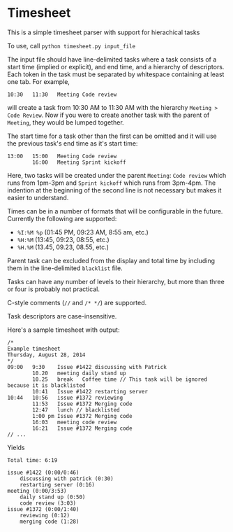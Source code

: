Timesheet
=========

This is a simple timesheet parser with support for hierachical tasks

To use, call `python timesheet.py input_file`

The input file should have line-delimited tasks where a task consists of a start time (implied or explicit), and end time, and a hierarchy of descriptors.
Each token in the task must be separated by whitespace containing at least one tab.
For example,
  
    10:30	11:30	Meeting	Code review
will create a task from 10:30 AM to 11:30 AM with the hierarchy `Meeting > Code Review`.
Now if you were to create another task with the parent of `Meeting`, they would be lumped together.

The start time for a task other than the first can be omitted and it will use the previous task's end time as it's start time:
    
    13:00	15:00	Meeting	Code review
    		16:00	Meeting	Sprint kickoff
Here, two tasks will be created under the parent `Meeting`: `Code review` which runs from 1pm-3pm and `Sprint kickoff` which runs from 3pm-4pm. The indention at the beginning of the second line is not necessary but makes it easier to understand.

Times can be in a number of formats that will be configurable in the future. Currently the following are supported:
* `%I:%M %p` (01:45 PM, 09:23 AM, 8:55 am, etc.)
* `%H:%M` (13:45, 09:23, 08:55, etc.)
* `%H.%M` (13.45, 09.23, 08.55, etc.)

Parent task can be excluded from the display and total time by including them in the line-delimited `blacklist` file.

Tasks can have any number of levels to their hierarchy, but more than three or four is probably not practical.

C-style comments (`//` and `/* */`) are supported.

Task descriptors are case-insensitive.

Here's a sample timesheet with output:

    /*	
    Example timesheet
    Thursday, August 28, 2014
    */
    09:00	9:30	Issue #1422	discussing with Patrick
    		10.20	meeting	daily stand up	
    		10.25	break	Coffee time // This task will be ignored because it is blacklisted
    		10:41	Issue #1422	restarting server
    10:44	10:56	issue #1372	reviewing
    		11:53	Issue #1372	Merging code
    		12:47	lunch // blacklisted
    		1:00 pm	Issue #1372	Merging code
    		16:03	meeting	code review
    		16:21	Issue #1372	Merging code
    // ...
    
Yields

    Total time: 6:19
    
    issue #1422 (0:00/0:46)
        discussing with patrick (0:30)
        restarting server (0:16)
    meeting (0:00/3:53)
        daily stand up (0:50)
        code review (3:03)
    issue #1372 (0:00/1:40)
        reviewing (0:12)
        merging code (1:28)

